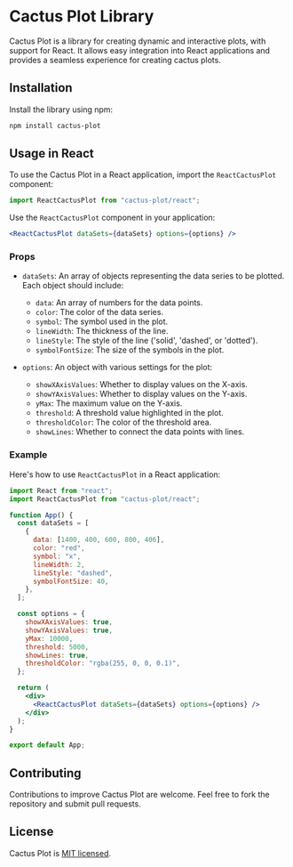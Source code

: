 # Cactus Plot Library

Cactus Plot is a library for creating dynamic and interactive plots, with support for React. It allows easy integration into React applications and provides a seamless experience for creating cactus plots.

## Installation

Install the library using npm:

```bash
npm install cactus-plot
```

## Usage in React

To use the Cactus Plot in a React application, import the `ReactCactusPlot` component:

```javascript
import ReactCactusPlot from "cactus-plot/react";
```

Use the `ReactCactusPlot` component in your application:

```jsx
<ReactCactusPlot dataSets={dataSets} options={options} />
```

### Props

- `dataSets`: An array of objects representing the data series to be plotted. Each object should include:

  - `data`: An array of numbers for the data points.
  - `color`: The color of the data series.
  - `symbol`: The symbol used in the plot.
  - `lineWidth`: The thickness of the line.
  - `lineStyle`: The style of the line ('solid', 'dashed', or 'dotted').
  - `symbolFontSize`: The size of the symbols in the plot.

- `options`: An object with various settings for the plot:
  - `showXAxisValues`: Whether to display values on the X-axis.
  - `showYAxisValues`: Whether to display values on the Y-axis.
  - `yMax`: The maximum value on the Y-axis.
  - `threshold`: A threshold value highlighted in the plot.
  - `thresholdColor`: The color of the threshold area.
  - `showLines`: Whether to connect the data points with lines.

### Example

Here's how to use `ReactCactusPlot` in a React application:

```jsx
import React from "react";
import ReactCactusPlot from "cactus-plot/react";

function App() {
  const dataSets = [
    {
      data: [1400, 400, 600, 800, 406],
      color: "red",
      symbol: "x",
      lineWidth: 2,
      lineStyle: "dashed",
      symbolFontSize: 40,
    },
  ];

  const options = {
    showXAxisValues: true,
    showYAxisValues: true,
    yMax: 10000,
    threshold: 5000,
    showLines: true,
    thresholdColor: "rgba(255, 0, 0, 0.1)",
  };

  return (
    <div>
      <ReactCactusPlot dataSets={dataSets} options={options} />
    </div>
  );
}

export default App;
```

## Contributing

Contributions to improve Cactus Plot are welcome. Feel free to fork the repository and submit pull requests.

## License

Cactus Plot is [MIT licensed](./LICENSE).
